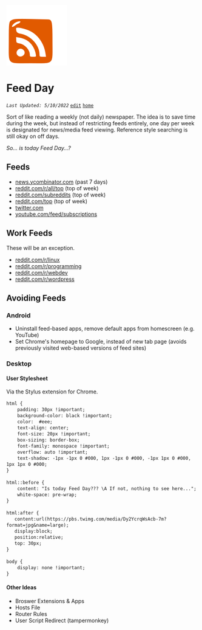 
![feed icon](../assets/user/feed.svg)

# Feed Day

_`Last Updated: 5/10/2022`_ [`edit`](https://github.com/dandalpiaz/dandalpiaz.github.io/edit/master/pages/feed-day.md) [`home`](https://dandalpiaz.github.io/)

Sort of like reading a weekly (not daily) newspaper. The idea is to save time during the week, but instead of restricting feeds entirely, one day per week is designated for news/media feed viewing. Reference style searching is still okay on off days.

_So... is today Feed Day...?_

## Feeds

- [news.ycombinator.com](https://news.ycombinator.com/front) (past 7 days)
- [reddit.com/r/all/top](https://www.reddit.com/r/all/top/) (top of week)
- [reddit.com/subreddits](https://www.reddit.com/subreddits/) (top of week)
- [reddit.com/top](https://www.reddit.com/top/) (top of week)
- [twitter.com](https://twitter.com/home)
- [youtube.com/feed/subscriptions](https://www.youtube.com/feed/subscriptions)

## Work Feeds

These will be an exception.

- [reddit.com/r/linux](https://www.reddit.com/r/linux/)
- [reddit.com/r/programming](https://www.reddit.com/r/programming/)
- [reddit.com/r/webdev](https://www.reddit.com/r/webdev/)
- [reddit.com/r/wordpress](https://www.reddit.com/r/Wordpress/)

## Avoiding Feeds

### Android

- Uninstall feed-based apps, remove default apps from homescreen (e.g. YouTube)
- Set Chrome's homepage to Google, instead of new tab page (avoids previously visited web-based versions of feed sites)

### Desktop

#### User Stylesheet

Via the Stylus extension for Chrome.

```
html {
    padding: 30px !important;
    background-color: black !important;
    color:  #eee;
    text-align: center;
    font-size: 20px !important;
    box-sizing: border-box;
    font-family: monospace !important;
    overflow: auto !important;
    text-shadow: -1px -1px 0 #000, 1px -1px 0 #000, -1px 1px 0 #000, 1px 1px 0 #000;
}

html::before {
    content: "Is today Feed Day??? \A If not, nothing to see here...";
    white-space: pre-wrap;
}

html:after {
   content:url(https://pbs.twimg.com/media/Dy2YcrqWsAcb-7m?format=jpg&name=large);
   display:block;
   position:relative;
   top: 30px;
}

body {
    display: none !important;
}
```

#### Other Ideas

- Broswer Extensions & Apps
- Hosts File
- Router Rules
- User Script Redirect (tampermonkey)
